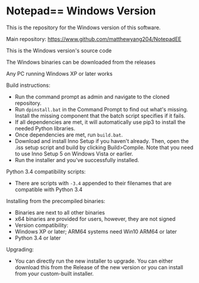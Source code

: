 # Notepad== Windows Version

This is the repository for the Windows version of this software.

Main repository: https://www.github.com/matthewyang204/NotepadEE

This is the Windows version's source code

The Windows binaries can be downloaded from the releases

Any PC running Windows XP or later works

Build instructions:
- Run the command prompt as admin and navigate to the cloned repository.
- Run `dpinstall.bat` in the Command Prompt to find out what's missing. Install the missing component that the batch script specifies if it fails.
- If all dependencies are met, it will automatically use pip3 to install the needed Python libraries.
- Once dependencies are met, run `build.bat`.
- Download and install Inno Setup if you haven't already. Then, open the .iss setup script and build by clicking Build>Compile. Note that you need to use Inno Setup 5 on Windows Vista or earlier.
- Run the installer and you've successfully installed.

Python 3.4 compatibility scripts:
- There are scripts with `-3.4` appended to their filenames that are compatible with Python 3.4

Installing from the precompiled binaries:
- Binaries are next to all other binaries
- x64 binaries are provided for users, however, they are not signed
- Version compatibility:
- Windows XP or later; ARM64 systems need Win10 ARM64 or later
- Python 3.4 or later

Upgrading:
- You can directly run the new installer to upgrade. You can either download this from the Release of the new version or you can install from your custom-built installer.
